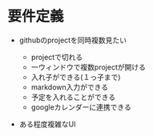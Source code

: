 # 要件定義

- githubのprojectを同時複数見たい
  - projectで切れる
  - 一ウィンドウで複数projectが開ける
  - 入れ子ができる(１っ子まで)
  - markdown入力ができる
  - 予定を入れることができる
  - googleカレンダーに連携できる

- ある程度複雑なUI